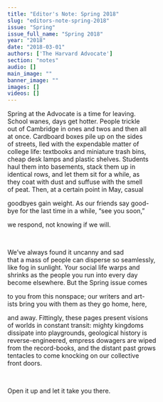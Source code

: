 ```yaml
---
title: "Editor's Note: Spring 2018"
slug: "editors-note-spring-2018"
issue: "Spring"
issue_full_name: "Spring 2018"
year: "2018"
date: "2018-03-01"
authors: ['The Harvard Advocate']
section: "notes"
audio: []
main_image: ""
banner_image: ""
images: []
videos: []
---
```

Spring at the Advocate is a time for leaving.  
School wanes, days get hotter. People trickle  
out of Cambridge in ones and twos and then all  
at once. Cardboard boxes pile up on the sides  
of streets, lled with the expendable matter of  
college life: textbooks and miniature trash bins,  
cheap desk lamps and plastic shelves. Students  
haul them into basements, stack them up in  
identical rows, and let them sit for a while, as  
they coat with dust and suffuse with the smell  
of peat. Then, at a certain point in May, casual

 goodbyes gain weight. As our friends say good-  
bye for the last time in a while, “see you soon,”

 we respond, not knowing if we will.

  

 We’ve always found it uncanny and sad  
that a mass of people can disperse so seamlessly,  
like fog in sunlight. Your social life warps and  
shrinks as the people you run into every day  
become elsewhere. But the Spring issue comes

 to you from this nonspace; our writers and art-  
ists bring you with them as they go home, here,

 and away. Fittingly, these pages present visions  
of worlds in constant transit: mighty kingdoms  
dissipate into playgrounds, geological history is  
reverse-engineered, empress dowagers are wiped  
from the record-books, and the distant past grows  
tentacles to come knocking on our collective  
front doors.

  

 Open it up and let it take you there.

